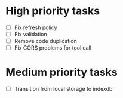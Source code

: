 # High priority tasks

-   [ ] Fix refresh policy
-   [ ] Fix validation
-   [ ] Remove code duplication
-   [ ] Fix CORS problems for tool call

# Medium priority tasks

-   [ ] Transition from local storage to indexdb
